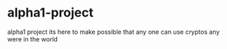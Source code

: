 # alpha1-project
alpha1 project its here to make possible that any one can use cryptos any were in the world 
